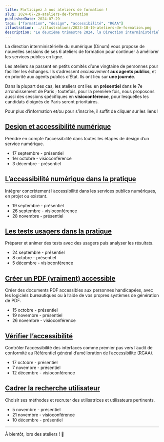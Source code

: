 ```yaml
---
title: Participez à nos ateliers de formation !
slug: 2024-07-29-ateliers-de-formation
publishedDate: 2024-07-29
tags: ["formation", "design", "accessibilité", "RGAA"]
illustration:  ./illustrations/2023-10-19-ateliers-de-formation.png
description: "Le deuxième trimestre 2024, la Direction interministérielle du numérique (DINUM) organise 6 ateliers de formation sur le design, la recherche utilisateur, l'accessibilité pour aider les agents à améliorer les services publics en ligne."
---
```


<p class="fr-text--lead">La direction interministérielle du numérique (Dinum) vous propose de nouvelles sessions de ses 6 ateliers de formation pour continuer à améliorer les services publics en ligne. </p>
<p>Les ateliers se passent en petits comités d’une vingtaine de personnes pour faciliter les échanges. Ils s’adressent <em>exclusivement</em> <strong>aux agents publics</strong>, et en priorité aux agents publics d’État. Ils ont lieu sur <strong>une journée</strong>.</p> 
<p>Dans la plupart des cas, les ateliers ont lieu en <strong>présentiel</strong> dans le 7e arrondissement de Paris ; toutefois, pour la première fois, nous proposons aussi des sessions spécifiques en <strong>visioconférence</strong>, pour lesquelles les candidats éloignés de Paris seront prioritaires. 
</p>

Pour plus d’information et/ou pour s’inscrire, il suffit de cliquer sur les liens&nbsp;!

<h2 class="fr-mt-4w fr-h6"><a href="/formations/accessibilite/atelier-accessibilite-designer/">Design et accessibilité numérique</a></h2>

Prendre en compte l’accessibilité dans toutes les étapes de design d’un service numérique.

- 17 septembre - présentiel
- 1er octobre - visioconférence
- 3 décembre - présentiel

<h2 class="fr-mt-4w fr-h6"><a href="/formations/accessibilite/atelier-accessibilite-pratique/">L’accessibilité numérique dans la pratique</a></h2>

Intégrer concrètement l’accessibilité dans les services publics numériques, en projet ou existant.

- 19 septembre - présentiel
- 26 septembre - visioconférence
- 28 novembre - présentiel

<h2 class="fr-mt-4w fr-h6"><a href="/formations/recherche-utilisateur/atelier-test-usager/">Les tests usagers dans la pratique</a></h2>

Préparer et animer des tests avec des usagers puis analyser les résultats.  

- 24 septembre - présentiel
- 8 octobre - présentiel
- 5 décembre - visioconférence 

<h2 class="fr-mt-4w fr-h6"><a href="/formations/accessibilite/atelier-pdf-accessible/">Créer un PDF (vraiment) accessible</a></h2>

Créer des documents PDF accessibles aux personnes handicapées, avec les logiciels bureautiques ou à l’aide de vos propres systèmes de génération de PDF.

- 15 octobre - présentiel
- 19 novembre - présentiel
- 26 novembre - visioconférence

<h2 class="fr-mt-4w fr-h6"><a href="/formations/accessibilite/atelier-coder-accessible/">Vérifier l’accessibilité</a></h2>

Contrôler l’accessibilité des interfaces comme premier pas vers l’audit de conformité au Référentiel général d’amélioration de l’accessibilité (RGAA).

- 17 octobre - présentiel
- 7 novembre - présentiel
- 12 décembre - visioconférence

<h2 class="fr-mt-4w fr-h6"><a href="/formations/recherche-utilisateur/atelier-cadrer-recherche-utilisateur/">Cadrer la recherche utilisateur</a></h2>

Choisir ses méthodes et recruter des utilisatrices et utilisateurs pertinents.

- 5 novembre - présentiel
- 21 novembre - visioconférence
- 10 décembre - présentiel

<hr/>

À bientôt, lors des ateliers&nbsp;! <span aria-hidden="true">👋</span>
